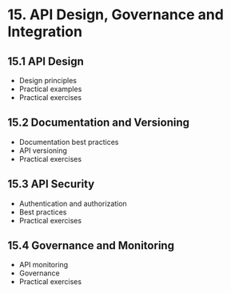 # 15. API Design, Governance and Integration

## 15.1 API Design
- Design principles
- Practical examples
- Practical exercises

## 15.2 Documentation and Versioning
- Documentation best practices
- API versioning
- Practical exercises

## 15.3 API Security
- Authentication and authorization
- Best practices
- Practical exercises

## 15.4 Governance and Monitoring
- API monitoring
- Governance
- Practical exercises
